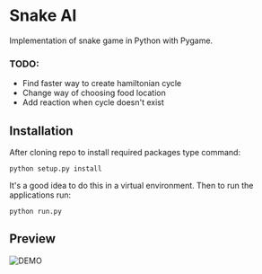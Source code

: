 # Snake AI
Implementation of snake game in Python with Pygame.

### TODO:
- Find faster way to create hamiltonian cycle
- Change way of choosing food location
- Add reaction when cycle doesn't exist

## Installation
After cloning repo to install required packages type command:
```
python setup.py install
```
It's a good idea to do this in a virtual environment.
Then to run the applications run:
```
python run.py
```

## Preview
![DEMO](https://trello-attachments.s3.amazonaws.com/5c1589e0c61aad48d962f908/5c5f3c9f2bce828094479610/78d9e550578a457ae931db9679f9bdbb/image.png)

